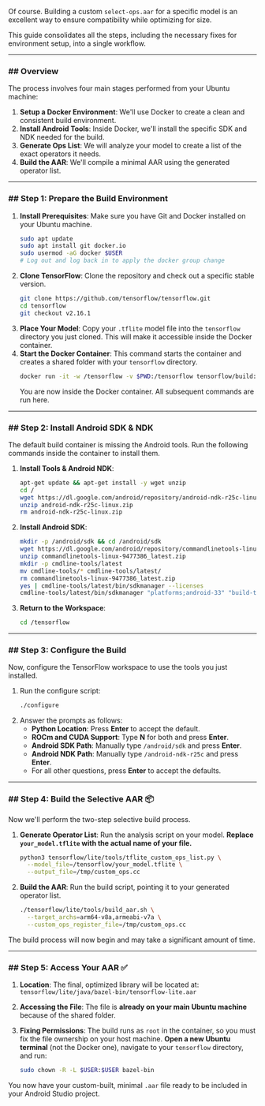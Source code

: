 Of course. Building a custom `select-ops.aar` for a specific model is an excellent way to ensure compatibility while optimizing for size.

This guide consolidates all the steps, including the necessary fixes for environment setup, into a single workflow.

-----

### \#\# Overview

The process involves four main stages performed from your Ubuntu machine:

1.  **Setup a Docker Environment**: We'll use Docker to create a clean and consistent build environment.
2.  **Install Android Tools**: Inside Docker, we'll install the specific SDK and NDK needed for the build.
3.  **Generate Ops List**: We will analyze your model to create a list of the exact operators it needs.
4.  **Build the AAR**: We'll compile a minimal AAR using the generated operator list.

-----

### \#\# Step 1: Prepare the Build Environment

1.  **Install Prerequisites**: Make sure you have Git and Docker installed on your Ubuntu machine.
    ```bash
    sudo apt update
    sudo apt install git docker.io
    sudo usermod -aG docker $USER 
    # Log out and log back in to apply the docker group change
    ```
2.  **Clone TensorFlow**: Clone the repository and check out a specific stable version.
    ```bash
    git clone https://github.com/tensorflow/tensorflow.git
    cd tensorflow
    git checkout v2.16.1
    ```
3.  **Place Your Model**: Copy your `.tflite` model file into the `tensorflow` directory you just cloned. This will make it accessible inside the Docker container.
4.  **Start the Docker Container**: This command starts the container and creates a shared folder with your `tensorflow` directory.
    ```bash
    docker run -it -w /tensorflow -v $PWD:/tensorflow tensorflow/build:latest-python3.9
    ```
    You are now inside the Docker container. All subsequent commands are run here.

-----

### \#\# Step 2: Install Android SDK & NDK

The default build container is missing the Android tools. Run the following commands inside the container to install them.

1.  **Install Tools & Android NDK**:
    ```bash
    apt-get update && apt-get install -y wget unzip
    cd /
    wget https://dl.google.com/android/repository/android-ndk-r25c-linux.zip
    unzip android-ndk-r25c-linux.zip
    rm android-ndk-r25c-linux.zip
    ```
2.  **Install Android SDK**:
    ```bash
    mkdir -p /android/sdk && cd /android/sdk
    wget https://dl.google.com/android/repository/commandlinetools-linux-9477386_latest.zip
    unzip commandlinetools-linux-9477386_latest.zip
    mkdir -p cmdline-tools/latest
    mv cmdline-tools/* cmdline-tools/latest/
    rm commandlinetools-linux-9477386_latest.zip
    yes | cmdline-tools/latest/bin/sdkmanager --licenses
    cmdline-tools/latest/bin/sdkmanager "platforms;android-33" "build-tools;33.0.2" "platform-tools"
    ```
3.  **Return to the Workspace**:
    ```bash
    cd /tensorflow
    ```

-----

### \#\# Step 3: Configure the Build

Now, configure the TensorFlow workspace to use the tools you just installed.

1.  Run the configure script:
    ```bash
    ./configure
    ```
2.  Answer the prompts as follows:
      * **Python Location**: Press **Enter** to accept the default.
      * **ROCm and CUDA Support**: Type **N** for both and press **Enter**.
      * **Android SDK Path**: Manually type `/android/sdk` and press **Enter**.
      * **Android NDK Path**: Manually type `/android-ndk-r25c` and press **Enter**.
      * For all other questions, press **Enter** to accept the defaults.

-----

### \#\# Step 4: Build the Selective AAR 📦

Now we'll perform the two-step selective build process.

1.  **Generate Operator List**: Run the analysis script on your model. **Replace `your_model.tflite` with the actual name of your file.**
    ```bash
    python3 tensorflow/lite/tools/tflite_custom_ops_list.py \
      --model_file=/tensorflow/your_model.tflite \
      --output_file=/tmp/custom_ops.cc
    ```
2.  **Build the AAR**: Run the build script, pointing it to your generated operator list.
    ```bash
    ./tensorflow/lite/tools/build_aar.sh \
      --target_archs=arm64-v8a,armeabi-v7a \
      --custom_ops_register_file=/tmp/custom_ops.cc
    ```

The build process will now begin and may take a significant amount of time.

-----

### \#\# Step 5: Access Your AAR ✅

1.  **Location**: The final, optimized library will be located at:
    `tensorflow/lite/java/bazel-bin/tensorflow-lite.aar`

2.  **Accessing the File**: The file is **already on your main Ubuntu machine** because of the shared folder.

3.  **Fixing Permissions**: The build runs as `root` in the container, so you must fix the file ownership on your host machine. **Open a new Ubuntu terminal** (not the Docker one), navigate to your `tensorflow` directory, and run:

    ```bash
    sudo chown -R -L $USER:$USER bazel-bin
    ```

You now have your custom-built, minimal `.aar` file ready to be included in your Android Studio project.
